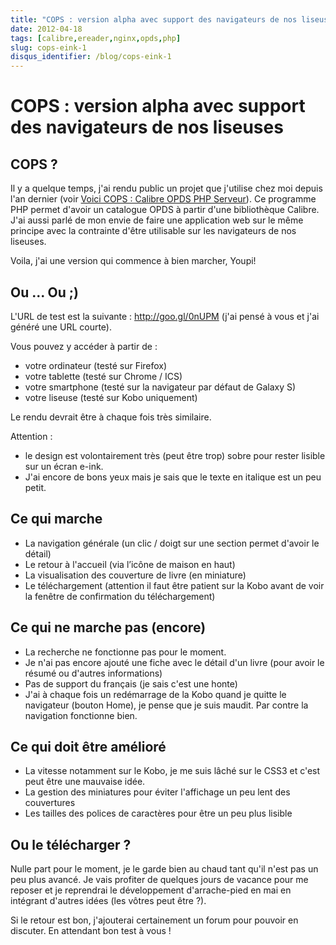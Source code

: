 ```yaml
---
title: "COPS : version alpha avec support des navigateurs de nos liseuses"
date: 2012-04-18
tags: [calibre,ereader,nginx,opds,php]
slug: cops-eink-1
disqus_identifier: /blog/cops-eink-1
---
```

# COPS : version alpha avec support des navigateurs de nos liseuses

## COPS ?
Il y a quelque temps, j'ai rendu public un projet que j'utilise chez moi depuis l'an dernier (voir [Voici COPS : Calibre OPDS PHP Serveur](/fr/projects/calibre-opds-php-server)). Ce programme PHP permet d'avoir un catalogue OPDS à partir d'une bibliothèque Calibre. J'ai aussi parlé de mon envie de faire une application web sur le même principe avec la contrainte d'être utilisable sur les navigateurs de nos liseuses. 

Voila, j'ai une version qui commence à bien marcher, Youpi! 

## Ou ... Ou ;)

L'URL de test est la suivante : http://goo.gl/0nUPM (j'ai pensé à vous et j'ai généré une URL courte).

Vous pouvez y accéder à partir de :

* votre ordinateur (testé sur Firefox)
* votre tablette (testé sur Chrome / ICS)
* votre smartphone (testé sur la navigateur par défaut de Galaxy S)
* votre liseuse (testé sur Kobo uniquement)

Le rendu devrait être à chaque fois très similaire.

Attention :

* le design est volontairement très (peut être trop) sobre pour rester lisible sur un écran e-ink.
* J'ai encore de bons yeux mais je sais que le texte en italique est un peu petit.

## Ce qui marche

* La navigation générale (un clic / doigt sur une section permet d'avoir le détail)
* Le retour à l'accueil (via l’icône de maison en haut)
* La visualisation des couverture de livre (en miniature)
* Le téléchargement (attention il faut être patient sur la Kobo avant de voir la fenêtre de confirmation du téléchargement)

## Ce qui ne marche pas (encore)

* La recherche ne fonctionne pas pour le moment.
* Je n'ai pas encore ajouté une fiche avec le détail d'un livre (pour avoir le résumé ou d'autres informations)
* Pas de support du français (je sais c'est une honte)
* J'ai à chaque fois un redémarrage de la Kobo quand je quitte le navigateur (bouton Home), je pense que je suis maudit. Par contre la navigation fonctionne bien.

## Ce qui doit être amélioré

* La vitesse notamment sur le Kobo, je me suis lâché sur le CSS3 et c'est peut être une mauvaise idée.
* La gestion des miniatures pour éviter l'affichage un peu lent des couvertures
* Les tailles des polices de caractères pour être un peu plus lisible

## Ou le télécharger ?

Nulle part pour le moment, je le garde bien au chaud tant qu'il n'est pas un peu plus avancé. Je vais profiter de quelques jours de vacance pour me reposer et je reprendrai le développement d'arrache-pied en mai en intégrant d'autres idées (les vôtres peut être ?).

Si le retour est bon, j'ajouterai certainement un forum pour pouvoir en discuter. En attendant bon test à vous !
